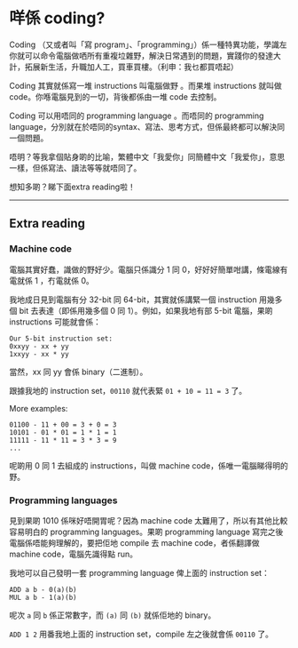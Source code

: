 # 咩係 coding?
Coding （又或者叫「寫 program」、「programming」）係一種特異功能，學識左你就可以命令電腦做哂所有重複垃雜野，解決日常遇到的問題，實踐你的發達大計，拓展新生活，升職加人工，買車買樓。（利申：我乜都買唔起）

Coding 其實就係寫一堆 instructions 叫電腦做野 。而果堆 instructions 就叫做 code。你喺電腦見到的一切，背後都係由一堆 code 去控制。

Coding 可以用唔同的 programming language 。而唔同的 programming language，分別就在於唔同的syntax、寫法、思考方式，但係最終都可以解決同一個問題。

唔明？等我拿個貼身啲的比喻，繁體中文「我愛你」同簡體中文「我爱你」，意思一樣，但係寫法、讀法等等就唔同了。

想知多啲？睇下面extra reading啦！

--------------------------------

## Extra reading

### Machine code
電腦其實好蠢，識做的野好少。電腦只係識分 1 同 0，好好好簡單咁講，條電線有電就係 1 ，冇電就係 0。

我地成日見到電腦有分 32-bit 同 64-bit，其實就係講緊一個 instruction 用幾多個 bit 去表達（即係用幾多個 0 同 1）。例如，如果我地有部 5-bit 電腦，果啲 instructions 可能就會係：
```
Our 5-bit instruction set:
0xxyy - xx + yy
1xxyy - xx * yy
```

當然，xx 同 yy 會係 binary（二進制）。

跟據我地的 instruction set，`00110` 就代表緊 `01 + 10 = 11 = 3` 了。

More examples:
```
01100 - 11 + 00 = 3 + 0 = 3
10101 - 01 * 01 = 1 * 1 = 1
11111 - 11 * 11 = 3 * 3 = 9
...
```

呢啲用 0 同 1 去組成的 instructions，叫做 machine code，係唯一電腦睇得明的野。

### Programming languages
見到果啲 1010 係咪好唔開胃呢？因為 machine code 太難用了，所以有其他比較容易明白的 programming languages。果啲 programming language 寫完之後電腦係唔能夠理解的，要把佢地 compile 去 machine code，者係翻譯做 machine code，電腦先識得點 run。

我地可以自己發明一套 programming language 俾上面的 instruction set：
```
ADD a b - 0(a)(b)
MUL a b - 1(a)(b)
```
呢次 `a` 同 `b` 係正常數字，而 `(a)` 同 `(b)` 就係佢地的 binary。

`ADD 1 2` 用番我地上面的 instruction set，compile 左之後就會係 `00110` 了。
